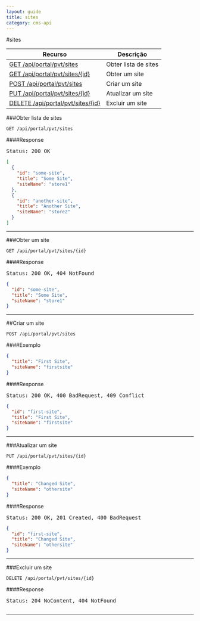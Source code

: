 ```yaml
---
layout: guide
title: sites
category: cms-api
---
```


#sites

<table class="table">
  <thead>
    <tr>
      <th>Recurso</th>
      <th>Descrição</th>
    </tr>
  </thead>
  <tbody>
    <tr>
      <td><a href="#obter-lista-de-sites">GET /api/portal/pvt/sites</a></td>
      <td>Obter lista de sites</td>
    </tr>
    <tr>
      <td><a href="#obter-um-site">GET /api/portal/pvt/sites/{id}</a></td>
      <td>Obter um site</td>
    </tr>
    <tr>
      <td><a href="#criar-um-site">POST /api/portal/pvt/sites</a></td>
      <td>Criar um site</td>
    </tr>
    <tr>
      <td><a href="#atualizar-um-site">PUT /api/portal/pvt/sites/{id}</a></td>
      <td>Atualizar um site</td>
    </tr>
    <tr>
      <td><a href="#excluir-um-site">DELETE /api/portal/pvt/sites/{id}</a></td>
      <td>Excluir um site</td>
    </tr>
  </tbody>
</table>

###Obter lista de sites

```
GET /api/portal/pvt/sites
```

####Response
<pre class="headers">
Status: 200 OK
</pre>
```json
[
  {
    "id": "some-site",
    "title": "Some Site",
    "siteName": "store1"
  },
  {
    "id": "another-site",
    "title": "Another Site",
    "siteName": "store2"
  }
]
```

---

###Obter um site

```
GET /api/portal/pvt/sites/{id}
```

####Response
<pre class="headers">
Status: 200 OK, 404 NotFound
</pre>
```json
{
  "id": "some-site",
  "title": "Some Site",
  "siteName": "store1"
}
```
---

##Criar um site

```
POST /api/portal/pvt/sites
```

####Exemplo

```json
{
  "title": "First Site",
  "siteName": "firstsite"
}
```
####Response
<pre class="headers">
Status: 200 OK, 400 BadRequest, 409 Conflict
</pre>
```json
{
  "id": "first-site",
  "title": "First Site",
  "siteName": "firstsite"
}
```

---

###Atualizar um site

```
PUT /api/portal/pvt/sites/{id}
```

####Exemplo
```json
{
  "title": "Changed Site",
  "siteName": "othersite"
}
```

####Response
<pre class="headers">
Status: 200 OK, 201 Created, 400 BadRequest
</pre>
```json
{
  "id": "first-site",
  "title": "Changed Site",
  "siteName": "othersite"
}
```

---

###Excluir um site

```
DELETE /api/portal/pvt/sites/{id}
```

####Response
<pre class="headers">
Status: 204 NoContent, 404 NotFound
</pre>
<pre>
</pre> 
---

